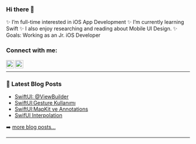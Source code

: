 ### Hi there 👋


 
<!--
**repladev/repladev** is a ✨ _special_ ✨ repository because its `README.md` (this file) appears on your GitHub profile.

Here are some ideas to get you started:


-->
 ✨ I’m full-time interested in iOS App Development
 ✨ I’m currently learning Swift
 ✨ I also enjoy researching and reading about Mobile UI Design.
 ✨ Goals: Working as an Jr. iOS Developer
### Connect with me:



[<img align="left" alt="codeSTACKr | Twitter" width="22px" src="https://cdn.jsdelivr.net/npm/simple-icons@v3/icons/twitter.svg" />][twitter]
[<img align="left" alt="codeSTACKr | LinkedIn" width="22px" src="https://cdn.jsdelivr.net/npm/simple-icons@v3/icons/linkedin.svg" />][linkedin]


<br />

---

### 📕 Latest Blog Posts

<!-- MEDIUM:START -->
- [SwiftUI: @ViewBuilder](https://alpersulun.medium.com/swiftui-viewbuilder-1512bbfbef05?source=rss-50802e8eaa4a------2)
- [SwiftUI:Gesture Kullanımı](https://alpersulun.medium.com/swiftui-gesture-kullan%C4%B1m%C4%B1-ca35e9c1156d?source=rss-50802e8eaa4a------2)
- [SwiftUI:MapKit ve Annotations](https://alpersulun.medium.com/swiftui-mapkit-ve-annotations-46639c5f426e?source=rss-50802e8eaa4a------2)
- [SwifUI Interpolation](https://alpersulun.medium.com/swifui-interpolation-80e2c0c5007c?source=rss-50802e8eaa4a------2)
<!-- MEDIUM:END -->

➡️ [more blog posts...](https://alpersulun.medium.com/)

---


[twitter]: https://twitter.com/AlperSln5

[linkedin]: https://www.linkedin.com/in/alper-s%C3%BCl%C3%BCn-151887213/
